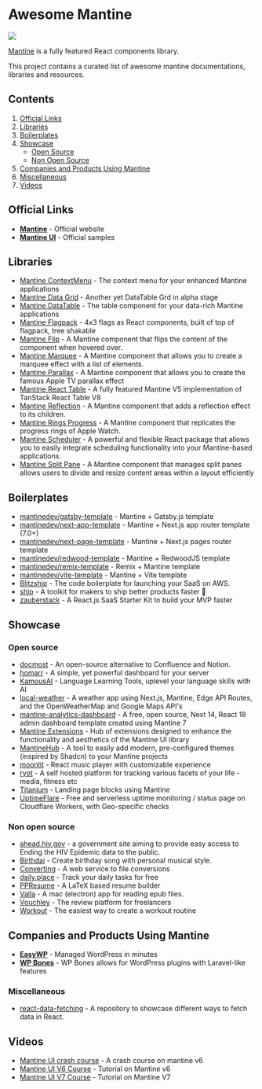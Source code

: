 # Awesome Mantine

[![](https://cdn.rawgit.com/sindresorhus/awesome/master/media/badge.svg)](http://awesome.es)

[Mantine](https://mantine.dev) is a fully featured React components library.

This project contains a curated list of awesome mantine documentations, libraries and resources.

## Contents

1. [Official Links](#official-links)
2. [Libraries](#libraries)
3. [Boilerplates](#boilerplates)
4. [Showcase](#showcase)
   - [Open Source](#open-source)
   - [Non Open Source](#non-open-source)
6. [Companies and Products Using Mantine](#companies-and-products-using-mantine)
7. [Miscellaneous](#miscellaneous)
8. [Videos](#videos)

## Official Links

- **[Mantine](https://mantine.dev)** - Official website
- **[Mantine UI](https://ui.mantine.dev/)** - Official samples

## Libraries

-  [Mantine ContextMenu](https://icflorescu.github.io/mantine-contextmenu/) - The context menu for your enhanced Mantine applications
-  [Mantine Data Grid](https://kuechlin.github.io/mantine-data-grid/) - Another yet DataTable Grd in alpha stage
-  [Mantine DataTable](https://icflorescu.github.io/mantine-datatable/) - The table component for your data-rich Mantine applications
-  [Mantine Flagpack](https://mantinedev.github.io/mantine-flagpack/) - 4x3 flags as React components, built of top of flagpack, tree shakable
-  [Mantine Flip](https://gfazioli.github.io/mantine-flip/) - A Mantine component that flips the content of the component when hovered over.
-  [Mantine Marquee](https://gfazioli.github.io/mantine-marquee) - A Mantine component that allows you to create a marquee effect with a list of elements.
-  [Mantine Parallax](https://gfazioli.github.io/mantine-parallax/) - A Mantine component that allows you to create the famous Apple TV parallax effect
-  [Mantine React Table](https://www.mantine-react-table.com/) - A fully featured Mantine V5 implementation of TanStack React Table V8
-  [Mantine Reflection](https://gfazioli.github.io/mantine-reflection/) - A Mantine component that adds a reflection effect to its children.
-  [Mantine Rings Progress](https://gfazioli.github.io/mantine-rings-progress/) - A Mantine component that replicates the progress rings of Apple Watch.
-  [Mantine Scheduler](https://github.com/jadamita/mantine-scheduler) - A powerful and flexible React package that allows you to easily integrate scheduling functionality into your Mantine-based applications.
-  [Mantine Split Pane](https://gfazioli.github.io/mantine-split-pane/) - A Mantine component that manages split panes allows users to divide and resize content areas within a layout efficiently
  
## Boilerplates

- [mantinedev/gatsby-template](https://github.com/mantinedev/gatsby-template) -  Mantine + Gatsby.js template
- [mantinedev/next-app-template](https://github.com/mantinedev/next-app-template) - Mantine + Next.js app router template (7.0+)
- [mantinedev/next-page-template](https://github.com/mantinedev/next-pages-template) - Mantine + Next.js pages router template
- [mantinedev/redwood-template](https://github.com/mantinedev/redwood-template) - Mantine + RedwoodJS template
- [mantinedev/remix-template](https://github.com/mantinedev/remix-template) - Remix + Mantine template
- [mantinedev/vite-template](https://github.com/mantinedev/vite-template) - Mantine + Vite template
- [Blitzship](https://blitz-ship.com/) - The code boilerplate for launching your SaaS on AWS.
- [ship](https://github.com/paralect/ship) - A toolkit for makers to ship better products faster 🚀
- [zauberstack](https://zauberstack.com/) - A React.js SaaS Starter Kit to build your MVP faster

## Showcase

### Open source

-  [docmost](https://docmost.com/) - An open-source alternative to Confluence and Notion.
-  [homarr](https://github.com/ajnart/homarr) - A simple, yet powerful dashboard for your server
-  [KamousAI](https://github.com/Ali-Hussein-dev/KamousAI) - Language Learning Tools, uplevel your language skills with AI
-  [local-weather](https://localwx.vercel.app/) - A weather app using Next.js, Mantine, Edge API Routes, and the OpenWeatherMap and Google Maps API's
-  [mantine-analytics-dashboard](https://github.com/design-sparx/mantine-analytics-dashboard) - A free, open source, Next 14, React 18 admin dashboard template created using Mantine 7
-  [Mantine Extensions](https://mantine-extensions.vercel.app/) - Hub of extensions designed to enhance the functionality and aesthetics of the Mantine UI library
-  [MantineHub](https://mantinehub.com/) - A tool to easily add modern, pre-configured themes (inspired by Shadcn) to your Mantine projects
-  [moonlit](https://github.com/bgwastu/moonlit) - React music player with customizable experience
-  [ryot](https://github.com/ignisda/ryot) - A self hosted platform for tracking various facets of your life - media, fitness etc
-  [Titanium](https://www.titanium.dev/) - Landing page blocks using Mantine
-  [UptimeFlare](https://github.com/lyc8503/UptimeFlare) - Free and serverless uptime monitoring / status page on Cloudflare Workers, with Geo-specific checks


### Non open source

- [ahead.hiv.gov](https://ahead.hiv.gov/) - a government site aiming to provide easy access to Ending the HIV Epidemic data to the public.
- [Birthdai](https://birthdai.app) - Create birthday song with personal musical style.
- [Converting](https://converting.to/) - A web service to file conversions
- [daily.place](https://daily.place/) - Track your daily tasks for free
- [PPResume](http://ppresume.com/) - A LaTeX based resume builder
- [Valla](https://www.valla.app/) - A mac (electron) app for reading epub files.
- [Vouchley](https://www.vouchley.com/) - The review platform for freelancers
- [Workout](https://workout.lol/) - The easiest way to create a workout routine

## Companies and Products Using Mantine

-    **[EasyWP](https://easywp.com)** - Managed WordPress in minutes
-    **[WP Bones](https://wpbones.com)** - WP Bones allows for WordPress plugins with Laravel-like features

### Miscellaneous

- [react-data-fetching](https://github.com/KevinVandy/react-data-fetching) - A repository to showcase different ways to fetch data in React.

## Videos

- [Mantine UI crash course](https://www.youtube.com/watch?v=U9MaICpcNRI) - A crash course on mantine v6
- [Mantine UI V6 Course](https://www.youtube.com/playlist?list=PLxt4i7QVE68-iimjALLoOIMzY7Tg0lEaY) - Tutorial on Mantine v6
- [Mantine UI V7 Course](https://www.youtube.com/watch?v=EMoKmShoM_U&list=PLxt4i7QVE688fQGmZzWt_cpKbi5phODkE) - Tutorial on Mantine V7
